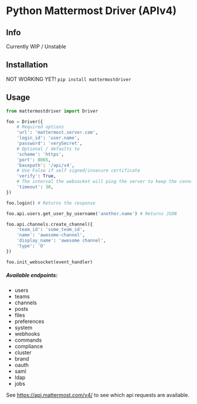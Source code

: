# Python Mattermost Driver (APIv4)

## Info

Currently WIP / Unstable

## Installation
NOT WORKING YET!
`pip install mattermostdriver`

## Usage

```python
from mattermostdriver import Driver

foo = Driver({
    # Required options
    'url': 'mattermost.server.com',
    'login_id': 'user.name',
    'password': 'verySecret',
    # Optional / defaults to
	'scheme': 'https',
	'port': 8065,
	'basepath': '/api/v4',
	# Use False if self signed/insecure certificate
	'verify': True,
	# The interval the websocket will ping the server to keep the connection alive
	'timeout': 30,
})

foo.login() # Returns the response

foo.api.users.get_user_by_username('another.name') # Returns JSON

foo.api.channels.create_channel({
    'team_id': 'some_team_id',
    'name': 'awesome-channel',
    'display_name': 'awesome channel',
    'type': 'O'
})

foo.init_websocket(event_handler)
```

##### Available endpoints:
 - users
 - teams
 - channels
 - posts
 - files
 - preferences
 - system
 - webhooks
 - commands
 - compliance
 - cluster
 - brand
 - oauth
 - saml
 - ldap
 - jobs

See https://api.mattermost.com/v4/ to see which api requests are available.
